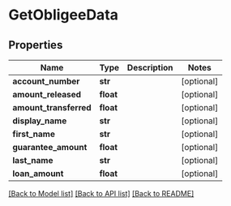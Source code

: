 # GetObligeeData

## Properties
Name | Type | Description | Notes
------------ | ------------- | ------------- | -------------
**account_number** | **str** |  | [optional] 
**amount_released** | **float** |  | [optional] 
**amount_transferred** | **float** |  | [optional] 
**display_name** | **str** |  | [optional] 
**first_name** | **str** |  | [optional] 
**guarantee_amount** | **float** |  | [optional] 
**last_name** | **str** |  | [optional] 
**loan_amount** | **float** |  | [optional] 

[[Back to Model list]](../README.md#documentation-for-models) [[Back to API list]](../README.md#documentation-for-api-endpoints) [[Back to README]](../README.md)


